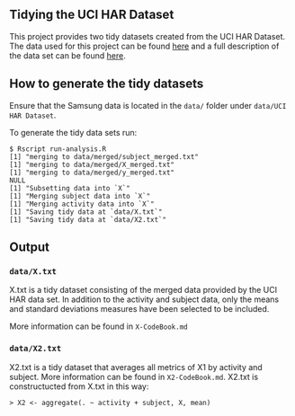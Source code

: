 
##  Tidying the UCI HAR Dataset 

This project provides two tidy datasets created from the UCI HAR Dataset.
The data used for this project can be found
[here](https://d396qusza40orc.cloudfront.net/getdata%2Fprojectfiles%2FUCI%20HAR%20Dataset.zip)
and a full description of the data set can be found [here](http://archive.ics.uci.edu/ml/datasets/Human+Activity+Recognition+Using+Smartphones).


## How to generate the tidy datasets

Ensure that the Samsung data is located in the `data/` folder under 
`data/UCI HAR Dataset`.

To generate the tidy data sets run: 

```
$ Rscript run-analysis.R
[1] "merging to data/merged/subject_merged.txt"
[1] "merging to data/merged/X_merged.txt"
[1] "merging to data/merged/y_merged.txt"
NULL
[1] "Subsetting data into `X`"
[1] "Merging subject data into `X`"
[1] "Merging activity data into `X`"
[1] "Saving tidy data at `data/X.txt`"
[1] "Saving tidy data at `data/X2.txt`"
```

## Output

### `data/X.txt`

X.txt is a tidy dataset consisting of the merged data provided by the UCI HAR data set. In addition to the activity and subject data, only the means and standard deviations measures have been selected to be included.

More information can be found in `X-CodeBook.md`

### `data/X2.txt`

X2.txt is a tidy dataset that averages all metrics of X1 by activity and subject. More information can be found in `X2-CodeBook.md`.  X2.txt is constructucted from X.txt in this way:

```
> X2 <- aggregate(. ~ activity + subject, X, mean)
```

